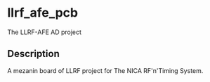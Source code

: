 # llrf_afe_pcb
The LLRF-AFE  AD project

## Description
A mezanin board of LLRF project for The NICA RF'n'Timing System.
